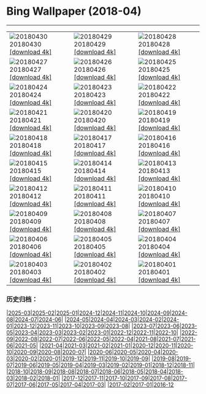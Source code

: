 # Bing Wallpaper (2018-04)
**************

<table><tr><td><img class="wallpaper" src="https://www.bing.com/az/hprichbg/rb/SONC_ZH-CN9822965309_1920x1080.jpg" alt="20180430"> 20180430 <a class="wallpaper_link" href="https://www.bing.com/az/hprichbg/rb/SONC_ZH-CN9822965309_UHD.jpg">[download 4k]</a></td><td><img class="wallpaper" src="https://www.bing.com/az/hprichbg/rb/MaryLouWilliams_ZH-CN11937645356_1920x1080.jpg" alt="20180429"> 20180429 <a class="wallpaper_link" href="https://www.bing.com/az/hprichbg/rb/MaryLouWilliams_ZH-CN11937645356_UHD.jpg">[download 4k]</a></td><td><img class="wallpaper" src="https://www.bing.com/az/hprichbg/rb/RubyBeach_ZH-CN9208446641_1920x1080.jpg" alt="20180428"> 20180428 <a class="wallpaper_link" href="https://www.bing.com/az/hprichbg/rb/RubyBeach_ZH-CN9208446641_UHD.jpg">[download 4k]</a></td></tr><tr><td><img class="wallpaper" src="https://www.bing.com/az/hprichbg/rb/GreatGhost_ZH-CN8881294926_1920x1080.jpg" alt="20180427"> 20180427 <a class="wallpaper_link" href="https://www.bing.com/az/hprichbg/rb/GreatGhost_ZH-CN8881294926_UHD.jpg">[download 4k]</a></td><td><img class="wallpaper" src="https://www.bing.com/az/hprichbg/rb/YosemiteFog_ZH-CN8174427528_1920x1080.jpg" alt="20180426"> 20180426 <a class="wallpaper_link" href="https://www.bing.com/az/hprichbg/rb/YosemiteFog_ZH-CN8174427528_UHD.jpg">[download 4k]</a></td><td><img class="wallpaper" src="https://www.bing.com/az/hprichbg/rb/ClaretCup_ZH-CN12198280078_1920x1080.jpg" alt="20180425"> 20180425 <a class="wallpaper_link" href="https://www.bing.com/az/hprichbg/rb/ClaretCup_ZH-CN12198280078_UHD.jpg">[download 4k]</a></td></tr><tr><td><img class="wallpaper" src="https://www.bing.com/az/hprichbg/rb/WindCaveBison_ZH-CN9135908894_1920x1080.jpg" alt="20180424"> 20180424 <a class="wallpaper_link" href="https://www.bing.com/az/hprichbg/rb/WindCaveBison_ZH-CN9135908894_UHD.jpg">[download 4k]</a></td><td><img class="wallpaper" src="https://www.bing.com/az/hprichbg/rb/SatelliteGlades_ZH-CN11389308210_1920x1080.jpg" alt="20180423"> 20180423 <a class="wallpaper_link" href="https://www.bing.com/az/hprichbg/rb/SatelliteGlades_ZH-CN11389308210_UHD.jpg">[download 4k]</a></td><td><img class="wallpaper" src="https://www.bing.com/az/hprichbg/rb/HNPVisitors_ZH-CN13484945239_1920x1080.jpg" alt="20180422"> 20180422 <a class="wallpaper_link" href="https://www.bing.com/az/hprichbg/rb/HNPVisitors_ZH-CN13484945239_UHD.jpg">[download 4k]</a></td></tr><tr><td><img class="wallpaper" src="https://www.bing.com/az/hprichbg/rb/TreeHugger_ZH-CN10397384095_1920x1080.jpg" alt="20180421"> 20180421 <a class="wallpaper_link" href="https://www.bing.com/az/hprichbg/rb/TreeHugger_ZH-CN10397384095_UHD.jpg">[download 4k]</a></td><td><img class="wallpaper" src="https://www.bing.com/az/hprichbg/rb/GrandPrismatic_ZH-CN10343735220_1920x1080.jpg" alt="20180420"> 20180420 <a class="wallpaper_link" href="https://www.bing.com/az/hprichbg/rb/GrandPrismatic_ZH-CN10343735220_UHD.jpg">[download 4k]</a></td><td><img class="wallpaper" src="https://www.bing.com/az/hprichbg/rb/Grainrain_ZH-CN12722742960_1920x1080.jpg" alt="20180419"> 20180419 <a class="wallpaper_link" href="https://www.bing.com/az/hprichbg/rb/Grainrain_ZH-CN12722742960_UHD.jpg">[download 4k]</a></td></tr><tr><td><img class="wallpaper" src="https://www.bing.com/az/hprichbg/rb/TopDam_ZH-CN15313174603_1920x1080.jpg" alt="20180418"> 20180418 <a class="wallpaper_link" href="https://www.bing.com/az/hprichbg/rb/TopDam_ZH-CN15313174603_UHD.jpg">[download 4k]</a></td><td><img class="wallpaper" src="https://www.bing.com/az/hprichbg/rb/WoodPartridge_ZH-CN11771370571_1920x1080.jpg" alt="20180417"> 20180417 <a class="wallpaper_link" href="https://www.bing.com/az/hprichbg/rb/WoodPartridge_ZH-CN11771370571_UHD.jpg">[download 4k]</a></td><td><img class="wallpaper" src="https://www.bing.com/az/hprichbg/rb/ChildrenHarpa_ZH-CN9564284589_1920x1080.jpg" alt="20180416"> 20180416 <a class="wallpaper_link" href="https://www.bing.com/az/hprichbg/rb/ChildrenHarpa_ZH-CN9564284589_UHD.jpg">[download 4k]</a></td></tr><tr><td><img class="wallpaper" src="https://www.bing.com/az/hprichbg/rb/MozambiqueSandbar_ZH-CN12673484802_1920x1080.jpg" alt="20180415"> 20180415 <a class="wallpaper_link" href="https://www.bing.com/az/hprichbg/rb/MozambiqueSandbar_ZH-CN12673484802_UHD.jpg">[download 4k]</a></td><td><img class="wallpaper" src="https://www.bing.com/az/hprichbg/rb/PaintedForest_ZH-CN5613568462_1920x1080.jpg" alt="20180414"> 20180414 <a class="wallpaper_link" href="https://www.bing.com/az/hprichbg/rb/PaintedForest_ZH-CN5613568462_UHD.jpg">[download 4k]</a></td><td><img class="wallpaper" src="https://www.bing.com/az/hprichbg/rb/DuskyDolphin_ZH-CN13328200928_1920x1080.jpg" alt="20180413"> 20180413 <a class="wallpaper_link" href="https://www.bing.com/az/hprichbg/rb/DuskyDolphin_ZH-CN13328200928_UHD.jpg">[download 4k]</a></td></tr><tr><td><img class="wallpaper" src="https://www.bing.com/az/hprichbg/rb/VikingHouse_ZH-CN11841532410_1920x1080.jpg" alt="20180412"> 20180412 <a class="wallpaper_link" href="https://www.bing.com/az/hprichbg/rb/VikingHouse_ZH-CN11841532410_UHD.jpg">[download 4k]</a></td><td><img class="wallpaper" src="https://www.bing.com/az/hprichbg/rb/SydneyClimbers_ZH-CN10946375168_1920x1080.jpg" alt="20180411"> 20180411 <a class="wallpaper_link" href="https://www.bing.com/az/hprichbg/rb/SydneyClimbers_ZH-CN10946375168_UHD.jpg">[download 4k]</a></td><td><img class="wallpaper" src="https://www.bing.com/az/hprichbg/rb/ZhangjiajieLandscape_ZH-CN13434455714_1920x1080.jpg" alt="20180410"> 20180410 <a class="wallpaper_link" href="https://www.bing.com/az/hprichbg/rb/ZhangjiajieLandscape_ZH-CN13434455714_UHD.jpg">[download 4k]</a></td></tr><tr><td><img class="wallpaper" src="https://www.bing.com/az/hprichbg/rb/ElephantSibs_ZH-CN13499373865_1920x1080.jpg" alt="20180409"> 20180409 <a class="wallpaper_link" href="https://www.bing.com/az/hprichbg/rb/ElephantSibs_ZH-CN13499373865_UHD.jpg">[download 4k]</a></td><td><img class="wallpaper" src="https://www.bing.com/az/hprichbg/rb/LenaDelta_ZH-CN9073097502_1920x1080.jpg" alt="20180408"> 20180408 <a class="wallpaper_link" href="https://www.bing.com/az/hprichbg/rb/LenaDelta_ZH-CN9073097502_UHD.jpg">[download 4k]</a></td><td><img class="wallpaper" src="https://www.bing.com/az/hprichbg/rb/ResplendentQuetzal_ZH-CN10928079621_1920x1080.jpg" alt="20180407"> 20180407 <a class="wallpaper_link" href="https://www.bing.com/az/hprichbg/rb/ResplendentQuetzal_ZH-CN10928079621_UHD.jpg">[download 4k]</a></td></tr><tr><td><img class="wallpaper" src="https://www.bing.com/az/hprichbg/rb/RiversMeet_ZH-CN12983242988_1920x1080.jpg" alt="20180406"> 20180406 <a class="wallpaper_link" href="https://www.bing.com/az/hprichbg/rb/RiversMeet_ZH-CN12983242988_UHD.jpg">[download 4k]</a></td><td><img class="wallpaper" src="https://www.bing.com/az/hprichbg/rb/WalkingEmperor_ZH-CN12991365878_1920x1080.jpg" alt="20180405"> 20180405 <a class="wallpaper_link" href="https://www.bing.com/az/hprichbg/rb/WalkingEmperor_ZH-CN12991365878_UHD.jpg">[download 4k]</a></td><td><img class="wallpaper" src="https://www.bing.com/az/hprichbg/rb/QingmingpeakingKite_ZH-CN11010837191_1920x1080.jpg" alt="20180404"> 20180404 <a class="wallpaper_link" href="https://www.bing.com/az/hprichbg/rb/QingmingpeakingKite_ZH-CN11010837191_UHD.jpg">[download 4k]</a></td></tr><tr><td><img class="wallpaper" src="https://www.bing.com/az/hprichbg/rb/CardonCactus_ZH-CN11100360493_1920x1080.jpg" alt="20180403"> 20180403 <a class="wallpaper_link" href="https://www.bing.com/az/hprichbg/rb/CardonCactus_ZH-CN11100360493_UHD.jpg">[download 4k]</a></td><td><img class="wallpaper" src="https://www.bing.com/az/hprichbg/rb/UmbriaCastelluccio_ZH-CN9645718473_1920x1080.jpg" alt="20180402"> 20180402 <a class="wallpaper_link" href="https://www.bing.com/az/hprichbg/rb/UmbriaCastelluccio_ZH-CN9645718473_UHD.jpg">[download 4k]</a></td><td><img class="wallpaper" src="https://www.bing.com/az/hprichbg/rb/SevenMagicMountains_ZH-CN9207394593_1920x1080.jpg" alt="20180401"> 20180401 <a class="wallpaper_link" href="https://www.bing.com/az/hprichbg/rb/SevenMagicMountains_ZH-CN9207394593_UHD.jpg">[download 4k]</a></td></tr></table>

### 历史归档：

|[2025-03](/../2025-03/2025-03.md)|[2025-02](/../2025-02/2025-02.md)|[2025-01](/../2025-01/2025-01.md)|[2024-12](/../2024-12/2024-12.md)|[2024-11](/../2024-11/2024-11.md)|[2024-10](/../2024-10/2024-10.md)|[2024-09](/../2024-09/2024-09.md)|[2024-08](/../2024-08/2024-08.md)|[2024-07](/../2024-07/2024-07.md)|[2024-06](/../2024-06/2024-06.md)|
|[2024-05](/../2024-05/2024-05.md)|[2024-04](/../2024-04/2024-04.md)|[2024-03](/../2024-03/2024-03.md)|[2024-02](/../2024-02/2024-02.md)|[2024-01](/../2024-01/2024-01.md)|[2023-12](/../2023-12/2023-12.md)|[2023-11](/../2023-11/2023-11.md)|[2023-10](/../2023-10/2023-10.md)|[2023-09](/../2023-09/2023-09.md)|[2023-08](/../2023-08/2023-08.md)|
|[2023-07](/../2023-07/2023-07.md)|[2023-06](/../2023-06/2023-06.md)|[2023-05](/../2023-05/2023-05.md)|[2023-04](/../2023-04/2023-04.md)|[2023-03](/../2023-03/2023-03.md)|[2023-02](/../2023-02/2023-02.md)|[2023-01](/../2023-01/2023-01.md)|[2022-12](/../2022-12/2022-12.md)|[2022-11](/../2022-11/2022-11.md)|[2022-10](/../2022-10/2022-10.md)|
|[2022-09](/../2022-09/2022-09.md)|[2022-08](/../2022-08/2022-08.md)|[2022-07](/../2022-07/2022-07.md)|[2022-06](/../2022-06/2022-06.md)|[2022-05](/../2022-05/2022-05.md)|[2022-04](/../2022-04/2022-04.md)|[2021-08](/../2021-08/2021-08.md)|[2021-07](/../2021-07/2021-07.md)|[2021-06](/../2021-06/2021-06.md)|[2021-05](/../2021-05/2021-05.md)|
|[2021-04](/../2021-04/2021-04.md)|[2021-03](/../2021-03/2021-03.md)|[2021-02](/../2021-02/2021-02.md)|[2021-01](/../2021-01/2021-01.md)|[2020-12](/../2020-12/2020-12.md)|[2020-11](/../2020-11/2020-11.md)|[2020-10](/../2020-10/2020-10.md)|[2020-09](/../2020-09/2020-09.md)|[2020-08](/../2020-08/2020-08.md)|[2020-07](/../2020-07/2020-07.md)|
|[2020-06](/../2020-06/2020-06.md)|[2020-05](/../2020-05/2020-05.md)|[2020-04](/../2020-04/2020-04.md)|[2020-03](/../2020-03/2020-03.md)|[2020-02](/../2020-02/2020-02.md)|[2020-01](/../2020-01/2020-01.md)|[2019-12](/../2019-12/2019-12.md)|[2019-11](/../2019-11/2019-11.md)|[2019-10](/../2019-10/2019-10.md)|[2019-09](/../2019-09/2019-09.md)|
|[2019-08](/../2019-08/2019-08.md)|[2019-07](/../2019-07/2019-07.md)|[2019-06](/../2019-06/2019-06.md)|[2019-05](/../2019-05/2019-05.md)|[2019-04](/../2019-04/2019-04.md)|[2019-03](/../2019-03/2019-03.md)|[2019-02](/../2019-02/2019-02.md)|[2019-01](/../2019-01/2019-01.md)|[2018-12](/../2018-12/2018-12.md)|[2018-11](/../2018-11/2018-11.md)|
|[2018-10](/../2018-10/2018-10.md)|[2018-09](/../2018-09/2018-09.md)|[2018-08](/../2018-08/2018-08.md)|[2018-07](/../2018-07/2018-07.md)|[2018-06](/../2018-06/2018-06.md)|[2018-05](/../2018-05/2018-05.md)|[2018-04](/2018-04.md)|[2018-03](/../2018-03/2018-03.md)|[2018-02](/../2018-02/2018-02.md)|[2018-01](/../2018-01/2018-01.md)|
|[2017-12](/../2017-12/2017-12.md)|[2017-11](/../2017-11/2017-11.md)|[2017-10](/../2017-10/2017-10.md)|[2017-09](/../2017-09/2017-09.md)|[2017-08](/../2017-08/2017-08.md)|[2017-07](/../2017-07/2017-07.md)|[2017-06](/../2017-06/2017-06.md)|[2017-05](/../2017-05/2017-05.md)|[2017-04](/../2017-04/2017-04.md)|[2017-03](/../2017-03/2017-03.md)|
|[2017-02](/../2017-02/2017-02.md)|[2017-01](/../2017-01/2017-01.md)|[2016-12](/../2016-12/2016-12.md)